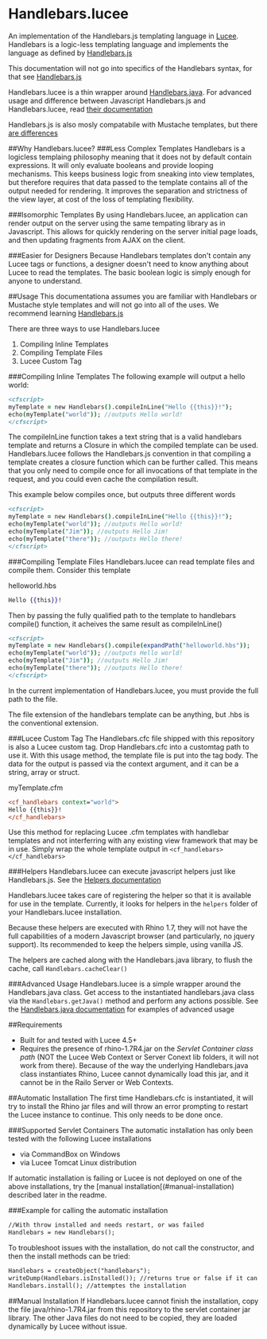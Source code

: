 # Handlebars.lucee
An implementation of the Handlebars.js templating language in [Lucee](http://lucee.org/). Handlebars is a logic-less templating language and implements the language as defined by [Handlebars.js](http://handlebarsjs.com/)

This documentation will not go into specifics of the Handlebars syntax, for that see [Handlebars.js](http://handlebarsjs.com/)

Handlebars.lucee is a thin wrapper around [Handlebars.java](https://github.com/jknack/handlebars.java). For advanced usage and difference between Javascript Handlebars.js and Handlebars.lucee, read [their documentation](https://github.com/jknack/handlebars.java)

Handlebars.js is also mosly compatabile with Mustache templates, but there [are differences](https://github.com/wycats/handlebars.js#differences-between-handlebarsjs-and-mustache)

##Why Handlebars.lucee?
###Less Complex Templates
Handlebars is a logicless templaing philosophy meaning that it does not by default contain expressions. It will only evaluate booleans and provide looping mechanisms. This keeps business logic from sneaking into view templates, but therefore requires that data passed to the template contains all of the output needed for rendering. It improves the separation and strictness of the view layer, at cost of the loss of templating flexibility. 

###Isomorphic Templates
By using Handlebars.lucee, an application can render output on the server using the same tempating library as in Javascript. This allows for quickly rendering on the server initial page loads, and then updating fragments from AJAX on the client.

###Easier for Designers
Because Handlebars templates don't contain any Lucee tags or functions, a designer doesn't need to know anything about Lucee to read the templates. The basic boolean logic is simply enough for anyone to understand.

##Usage
This documentationa assumes you are familiar with Handlebars or Mustache style templates and will not go into all of the uses. We recommend learning [Handlebars.js](http://handlebarsjs.com/) 

There are three ways to use Handlebars.lucee

1. Compiling Inline Templates
2. Compiling Template Files
3. Lucee Custom Tag

###Compiling Inline Templates
The following example will output a hello world:
```coldfusion
<cfscript>
myTemplate = new Handlebars().compileInLine("Hello {{this}}!");
echo(myTemplate("world")); //outputs Hello world!
</cfscript>
```

The compileInLine function takes a text string that is a valid handlebars template and returns a Closure in which the compiled template can be used. Handlebars.lucee follows the Handlebars.js convention in that compiling a template creates a closure function which can be further called. This means that you only need to compile once for all invocations of that template in the request, and you could even cache the compilation result. 

This example below compiles once, but outputs three different words
```coldfusion
<cfscript>
myTemplate = new Handlebars().compileInLine("Hello {{this}}!");
echo(myTemplate("world")); //outputs Hello world!
echo(myTemplate("Jim")); //outputs Hello Jim!
echo(myTemplate("there")); //outputs Hello there!
</cfscript>
```

###Compiling Template Files
Handlebars.lucee can read template files and compile them. Consider this template

helloworld.hbs
```handlebars
Hello {{this}}!
```

Then by passing the fully qualified path to the template to handlebars compile() function, it acheives the same result as compileInLine()

```coldfusion
<cfscript>
myTemplate = new Handlebars().compile(expandPath("helloworld.hbs"));
echo(myTemplate("world")); //outputs Hello world!
echo(myTemplate("Jim")); //outputs Hello Jim!
echo(myTemplate("there")); //outputs Hello there!
</cfscript>
```

In the current implementation of Handlebars.lucee, you must provide the full path to the file.

The file extension of the handlebars template can be anything, but .hbs is the conventional extension.

###Lucee Custom Tag
The Handlebars.cfc file shipped with this repository is also a Lucee custom tag. Drop Handlebars.cfc into a customtag path to use it. With this usage method, the template file is put into the tag body. The data for the output is passed via the context argument, and it can be a string, array or struct.

myTemplate.cfm
```coldfusion
<cf_handlebars context="world">
Hello {{this}}!
</cf_handlebars>
```

Use this method for replacing Lucee .cfm templates with handlebar templates and not interferring with any existing view framework that may be in use. Simply wrap the whole template output in `<cf_handlebars></cf_handlebars>`

###Helpers
Handlebars.lucee can execute javascript helpers just like Handlebars.js. See the [Helpers documentation](http://handlebarsjs.com/block_helpers.html)

Handlebars.lucee takes care of registering the helper so that it is available for use in the template. Currently, it looks for helpers in the `helpers` folder of your Handlebars.lucee installation.

Because these helpers are executed with Rhino 1.7, they will not have the full capabilities of a modern Javascript browser (and particularly, no jquery support). Its recommended to keep the helpers simple, using vanilla JS.

The helpers are cached along with the Handlebars.java library, to flush the cache, call `Handlebars.cacheClear()`

###Advanced Usage
Handlebars.lucee is a simple wrapper around the Handlebars.java class. Get access to the instantiated handlebars.java class via the `Handlebars.getJava()` method and perform any actions possible. See the [Handlebars.java documentation](https://github.com/jknack/handlebars.java) for examples of advanced usage

##Requirements
* Built for and tested with Lucee 4.5+
* Requires the presence of rhino-1.7R4.jar on the *Servlet Container class path* (NOT the Lucee Web Context or Server Conext lib folders, it will not work from there). Because of the way the underlying Handlebars.java class instantiates Rhino, Lucee cannot dynamically load this jar, and it cannot be in the Railo Server or Web Contexts.

##Automatic Installation
The first time Handlebars.cfc is instantiated, it will try to install the Rhino jar files and will throw an error prompting to restart the Lucee instance to continue. This only needs to be done once.

###Supported Servlet Containers
The automatic installation has only been tested with the following Lucee installations
* via CommandBox on Windows
* via Lucee Tomcat Linux distribution

If automatic installation is failing or Lucee is not deployed on one of the above installations, try the [manual installation[(#manual-installation) described later in the readme. 

###Example for calling the automatic installation
```coldfusion
//With throw installed and needs restart, or was failed
Handlebars = new Handlebars();
```

To troubleshoot issues with the installation, do not call the constructor, and then the install methods can be tried:

```coldfusion
Handlebars = createObject("handlebars");
writeDump(Handlebars.isInstalled()); //returns true or false if it can fine Rhino
Handlebars.install(); //attemptes the installation
```

##Manual Installation
If Handlebars.lucee cannot finish the installation, copy the file java/rhino-1.7R4.jar from this repository to the servlet container jar library. The other Java files do not need to be copied, they are loaded dynamically by Lucee without issue.
